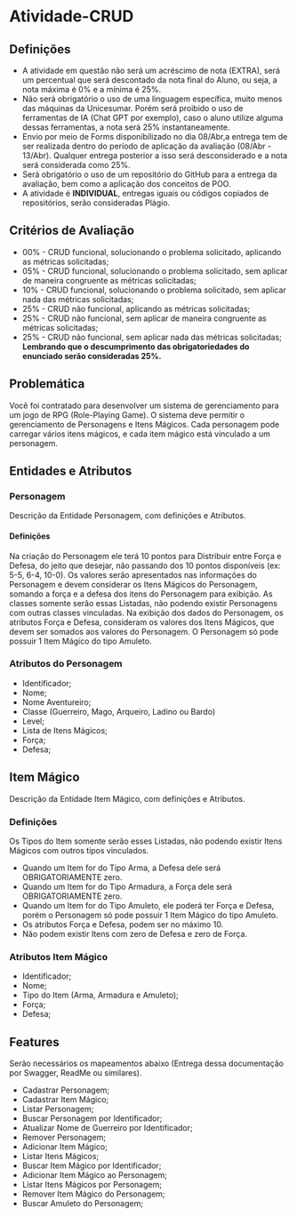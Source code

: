 # Atividade-CRUD

## Definições
- A atividade em questão não será um acréscimo de nota (EXTRA), será um percentual que será descontado da nota final do Aluno, ou seja, a nota máxima é 0% e a mínima é 25%.
- Não será obrigatório o uso de uma linguagem específica, muito menos das máquinas da Unicesumar. Porém será proibido o uso de ferramentas de IA (Chat GPT por exemplo), caso o aluno utilize alguma dessas ferramentas, a nota será 25% instantaneamente.
- Envio por meio de Forms disponibilizado no dia 08/Abr,a entrega tem de ser realizada dentro do período de aplicação da avaliação (08/Abr - 13/Abr). Qualquer entrega posterior a isso será desconsiderado e a nota será considerada como 25%.
- Será obrigatório o uso de um repositório do GitHub para a entrega da avaliação, bem como a aplicação dos conceitos de POO.
- A atividade é **INDIVIDUAL**, entregas iguais ou códigos copiados de repositórios, serão consideradas Plágio.

## Critérios de Avaliação
- 00% - CRUD funcional, solucionando o problema solicitado, aplicando as métricas solicitadas;
- 05% - CRUD funcional, solucionando o problema solicitado, sem aplicar de maneira congruente as métricas solicitadas;
- 10% - CRUD funcional, solucionando o problema solicitado, sem aplicar nada das métricas solicitadas;
- 25% - CRUD não funcional, aplicando as métricas solicitadas;
- 25% - CRUD não funcional, sem aplicar de maneira congruente as métricas solicitadas;
- 25% - CRUD não funcional, sem aplicar nada das métricas solicitadas;
**Lembrando que o descumprimento das obrigatoriedades do enunciado serão consideradas 25%.**

## Problemática
Você foi contratado para desenvolver um sistema de gerenciamento para um jogo de RPG (Role-Playing Game). O sistema deve permitir o gerenciamento de Personagens e Itens Mágicos. Cada personagem pode carregar vários itens mágicos, e cada item mágico está vinculado a um personagem.
## Entidades e Atributos
### Personagem
Descrição da Entidade Personagem, com definições e Atributos.
#### Definições
Na criação do Personagem ele terá 10 pontos para Distribuir entre Força e Defesa, do jeito que desejar, não passando dos 10 pontos disponíveis (ex: 5-5, 6-4, 10-0). Os valores serão apresentados nas informações do Personagem e devem considerar os Itens Mágicos do Personagem, somando a força e a defesa dos itens do Personagem para exibição.
As classes somente serão essas Listadas, não podendo existir Personagens com outras classes vinculadas.
Na exibição dos dados do Personagem, os atributos Força e Defesa, consideram os valores dos Itens Mágicos, que devem ser somados aos valores do Personagem.
O Personagem só pode possuir 1 Item Mágico do tipo Amuleto.
### Atributos do Personagem
- Identificador;
- Nome;
- Nome Aventureiro;
- Classe (Guerreiro, Mago, Arqueiro, Ladino ou Bardo)
- Level;
- Lista de Itens Mágicos;
- Força;
- Defesa;
## Item Mágico
Descrição da Entidade Item Mágico, com definições e Atributos.
### Definições
Os Tipos do Item somente serão esses Listadas, não podendo existir Itens Mágicos com outros tipos vinculados.
- Quando um Item for do Tipo Arma, a Defesa dele será OBRIGATORIAMENTE zero.
- Quando um Item for do Tipo Armadura, a Força dele será OBRIGATORIAMENTE zero.
- Quando um Item for do Tipo Amuleto, ele poderá ter Força e Defesa, porém o Personagem só pode possuir 1 Item Mágico do tipo Amuleto.
- Os atributos Força e Defesa, podem ser no máximo 10.
- Não podem existir Itens com zero de Defesa e zero de Força.
### Atributos Item Mágico
- Identificador;
- Nome;
- Tipo do Item (Arma, Armadura e Amuleto);
- Força;
- Defesa;
## Features
Serão necessários os mapeamentos abaixo (Entrega dessa documentação por Swagger, ReadMe ou similares).
- Cadastrar Personagem;
- Cadastrar Item Mágico;
- Listar Personagem;
- Buscar Personagem por Identificador;
- Atualizar Nome de Guerreiro por Identificador;
- Remover Personagem;
- Adicionar Item Mágico;
- Listar Itens Mágicos;
- Buscar Item Mágico por Identificador;
- Adicionar Item Mágico ao Personagem;
- Listar Itens Mágicos por Personagem;
- Remover Item Mágico do Personagem;
- Buscar Amuleto do Personagem;
